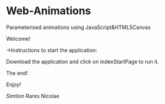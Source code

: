 # Web-Animations
Parameterised animations using JavaScript&amp;HTML5Canvas

Welcome!

->Instructions to start the application:

Download the application and click on indexStartPage to run it.


The end!

Enjoy!

Simtion Rares Nicolae

